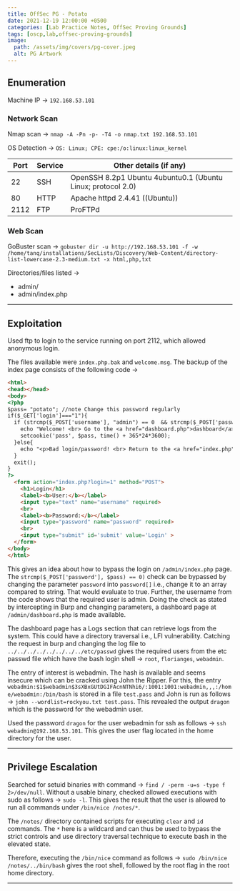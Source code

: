 ```yaml
---
title: OffSec PG - Potato
date: 2021-12-19 12:00:00 +0500
categories: [Lab Practice Notes, OffSec Proving Grounds]
tags: [oscp,lab,offsec-proving-grounds]
image:
  path: /assets/img/covers/pg-cover.jpeg
  alt: PG Artwork
---
```


## Enumeration

Machine IP &rarr; `192.168.53.101`

### Network Scan

Nmap scan &rarr; `nmap -A -Pn -p- -T4 -o nmap.txt 192.168.53.101`

OS Detection &rarr;  `OS: Linux; CPE: cpe:/o:linux:linux_kernel`

| **Port** | **Service** | **Other details (if any)**                                   |
| -------- | ----------- | ------------------------------------------------------------ |
| 22       | SSH         | OpenSSH 8.2p1 Ubuntu 4ubuntu0.1 (Ubuntu Linux; protocol 2.0) |
| 80       | HTTP        | Apache httpd 2.4.41 ((Ubuntu))                               |
| 2112     | FTP         | ProFTPd                                                      |

### Web Scan

GoBuster scan &rarr; `gobuster dir -u http://192.168.53.101 -f -w /home/tanq/installations/SecLists/Discovery/Web-Content/directory-list-lowercase-2.3-medium.txt -x html,php,txt`

Directories/files listed &rarr;

- admin/
- admin/index.php

---

## Exploitation

Used ftp to login to the service running on port 2112, which allowed anonymous login.

The files available were `index.php.bak` and `welcome.msg`. The backup of the index page consists of the following code &rarr;

```html
<html>
<head></head>
<body>
<?php
$pass= "potato"; //note Change this password regularly
if($_GET['login']==="1"){
  if (strcmp($_POST['username'], "admin") == 0  && strcmp($_POST['password'], $pass) == 0) {
    echo "Welcome! <br> Go to the <a href="dashboard.php">dashboard</a>";
    setcookie('pass', $pass, time() + 365*24*3600);
  }else{
    echo "<p>Bad login/password! <br> Return to the <a href="index.php">login page</a> <p>";
  }
  exit();
}
?>
  <form action="index.php?login=1" method="POST">
    <h1>Login</h1>
    <label><b>User:</b></label>
    <input type="text" name="username" required>
    <br>
    <label><b>Password:</b></label>
    <input type="password" name="password" required>
    <br>
    <input type="submit" id='submit' value='Login' >
  </form>
</body>
</html>
```

This gives an idea about how to bypass the login on `/admin/index.php` page. The `strcmp($_POST['password'], $pass) == 0)` check can be bypassed by changing the parameter `password` into `password[]` i.e., change it to an array compared to string. That would evaluate to true. Further, the username from the code shows that the required user is admin. Doing the check as stated by intercepting in Burp and changing parameters, a dashboard page at `/admin/dashboard.php` is made available.

The dashboard page has a Logs section that can retrieve logs from the system. This could have a directory traversal i.e., LFI vulnerability. Catching the request in burp and changing the log file to `../../../../../../../../etc/passwd` gives the required users from the etc passwd file which have the bash login shell &rarr; `root`, `florianges`, `webadmin`.

The entry of interest is webadmin. The hash is available and seems insecure which can be cracked using John the Ripper. For this, the entry `webadmin:$1$webadmin$3sXBxGUtDGIFAcnNTNhi6/:1001:1001:webadmin,,,:/home/webadmin:/bin/bash` is stored in a file `test.pass` and John is run as follows &rarr; `john --wordlist=rockyou.txt test.pass`. This revealed the output `dragon` which is the password for the webadmin user.

Used the password `dragon` for the user webadmin for ssh as follows &rarr; `ssh webadmin@192.168.53.101`. This gives the user flag located in the home directory for the user.

---

## Privilege Escalation

Searched for setuid binaries with command &rarr; `find / -perm -u=s -type f 2>/dev/null`. Without a usable binary, checked allowed executions with sudo as follows &rarr; `sudo -l`. This gives the result that the user is allowed to run all commands under `/bin/nice /notes/*`.

The `/notes/` directory contained scripts for executing `clear` and `id` commands. The `*` here is a wildcard and can thus be used to bypass the strict controls and use directory traversal technique to execute bash in the elevated state.

Therefore, executing the `/bin/nice` command as follows &rarr; `sudo /bin/nice /notes/../bin/bash` gives the root shell, followed by the root flag in the root home directory.

---

